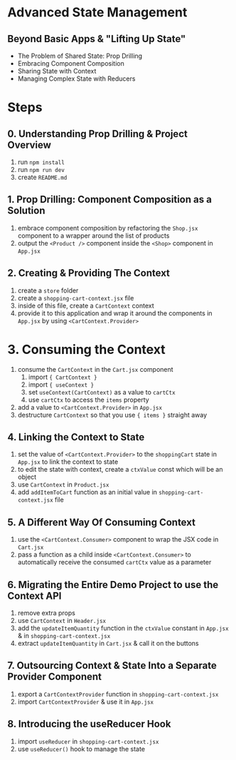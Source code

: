 # Advanced State Management

## Beyond Basic Apps & "Lifting Up State"

- The Problem of Shared State: Prop Drilling
- Embracing Component Composition
- Sharing State with Context
- Managing Complex State with Reducers

# Steps

## 0. Understanding Prop Drilling & Project Overview

1. run `npm install`
2. run `npm run dev`
3. create `README.md`

## 1. Prop Drilling: Component Composition as a Solution

1. embrace component composition by refactoring the `Shop.jsx` component to a wrapper around the list of products
2. output the `<Product />` component inside the `<Shop>` component in `App.jsx`

## 2. Creating & Providing The Context

1. create a `store` folder
2. create a `shopping-cart-context.jsx` file
3. inside of this file, create a `CartContext` context
4. provide it to this application and wrap it around the components in `App.jsx` by using `<CartContext.Provider>`

# 3. Consuming the Context

1. consume the `CartContext` in the `Cart.jsx` component
   1. import `{ CartContext }`
   2. import `{ useContext }`
   3. set `useContext(CartContext)` as a value to `cartCtx`
   4. use `cartCtx` to access the `items` property
2. add a value to `<CartContext.Provider>` in `App.jsx`
3. destructure `CartContext` so that you use `{ items }` straight away

## 4. Linking the Context to State

1. set the value of `<CartContext.Provider>` to the `shoppingCart` state in `App.jsx` to link the context to state
2. to edit the state with context, create a `ctxValue` const which will be an object
3. use `CartContext` in `Product.jsx`
4. add `addItemToCart` function as an initial value in `shopping-cart-context.jsx` file

## 5. A Different Way Of Consuming Context

1. use the `<CartContext.Consumer>` component to wrap the JSX code in `Cart.jsx`
2. pass a function as a child inside `<CartContext.Consumer>` to automatically receive the consumed `cartCtx` value as a parameter

## 6. Migrating the Entire Demo Project to use the Context API

1. remove extra props
2. use `CartContext` in `Header.jsx`
3. add the `updateItemQuantity` function in the `ctxValue` constant in `App.jsx` & in `shopping-cart-context.jsx`
4. extract `updateItemQuantity` in `Cart.jsx` & call it on the buttons

## 7. Outsourcing Context & State Into a Separate Provider Component

1. export a `CartContextProvider` function in `shopping-cart-context.jsx`
2. import `CartContextProvider` & use it in `App.jsx`

## 8. Introducing the useReducer Hook

1. import `useReducer` in `shopping-cart-context.jsx`
2. use `useReducer()` hook to manage the state
